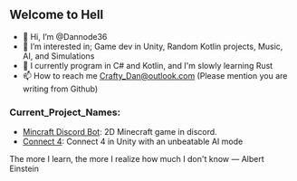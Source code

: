 ## Welcome to Hell
- 👋 Hi, I’m @Dannode36
- 👀 I’m interested in; Game dev in Unity, Random Kotlin projects, Music, AI, and Simulations
- 🌱 I currently program in C# and Kotlin, and I'm slowly learning Rust 
- 📫 How to reach me Crafty_Dan@outlook.com (Please mention you are writing from Github)
### Current_Project_Names: 
- [Mincraft Discord Bot](https://github.com/Dannode36/minecraft-discord-bot): 2D Minecraft game in discord.
- [Connect 4](https://github.com/Dannode36/connect_4_pc): Connect 4 in Unity with an unbeatable AI mode

The more I learn, the more I realize how much I don't know ― Albert Einstein
